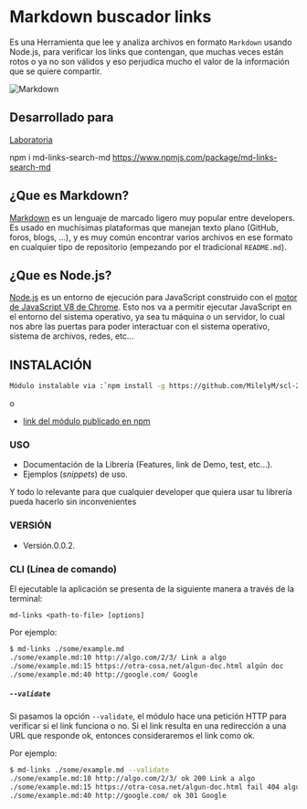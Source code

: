 # Markdown buscador links
Es una Herramienta  que lee y analiza archivos
en formato `Markdown` usando Node.js, para verificar los links que contengan, que muchas veces están rotos o ya no son válidos y eso perjudica mucho el valor de
la información que se quiere compartir.

![Markdown](https://user-images.githubusercontent.com/39282714/47372707-ac71bc80-d6c0-11e8-9103-abc622dd1039.jpeg)

## Desarrollado para 
[Laboratoria](http://laboratoria.la)


npm i md-links-search-md
https://www.npmjs.com/package/md-links-search-md

 ## ¿Que es Markdown?

[Markdown](https://es.wikipedia.org/wiki/Markdown) es un lenguaje de marcado
ligero muy popular entre developers. Es usado en muchísimas plataformas que
manejan texto plano (GitHub, foros, blogs, ...), y es muy común
encontrar varios archivos en ese formato en cualquier tipo de repositorio
(empezando por el tradicional `README.md`).

## ¿Que es Node.js?

[Node.js](https://nodejs.org/es/) es un entorno de ejecución para JavaScript
construido con el [motor de JavaScript V8 de Chrome](https://developers.google.com/v8/).
Esto nos va a permitir ejecutar JavaScript en el entorno del sistema operativo,
ya sea tu máquina o un servidor, lo cual nos abre las puertas para poder interactuar con
el sistema operativo, sistema de archivos, redes, etc...


## INSTALACIÓN
```sh
Módulo instalable via :`npm install -g https://github.com/MilelyM/scl-2018-01-FE-markdown` 
```
o
- [link del módulo publicado en npm](https://www.npmjs.com/package/md-links-search-md) 

### USO

- Documentación de la Librería (Features, link de Demo, test, etc...).
- Ejemplos (_snippets_) de uso.

Y todo lo relevante para que cualquier developer que quiera usar tu librería pueda hacerlo sin inconvenientes

### VERSIÓN
- Versión.0.0.2.

### CLI (Línea de comando)

El ejecutable la aplicación se presenta de la siguiente
manera a través de la terminal:

`md-links <path-to-file> [options]`

Por ejemplo:

```sh
$ md-links ./some/example.md
./some/example.md:10 http://algo.com/2/3/ Link a algo
./some/example.md:15 https://otra-cosa.net/algun-doc.html algún doc
./some/example.md:40 http://google.com/ Google
```


##### `--validate`

Si pasamos la opción `--validate`, el módulo hace una petición HTTP para
verificar si el link funciona o no. Si el link resulta en una redirección a una
URL que responde ok, entonces consideraremos el link como ok.

Por ejemplo:

```sh
$ md-links ./some/example.md --validate
./some/example.md:10 http://algo.com/2/3/ ok 200 Link a algo
./some/example.md:15 https://otra-cosa.net/algun-doc.html fail 404 algún doc
./some/example.md:40 http://google.com/ ok 301 Google
```




